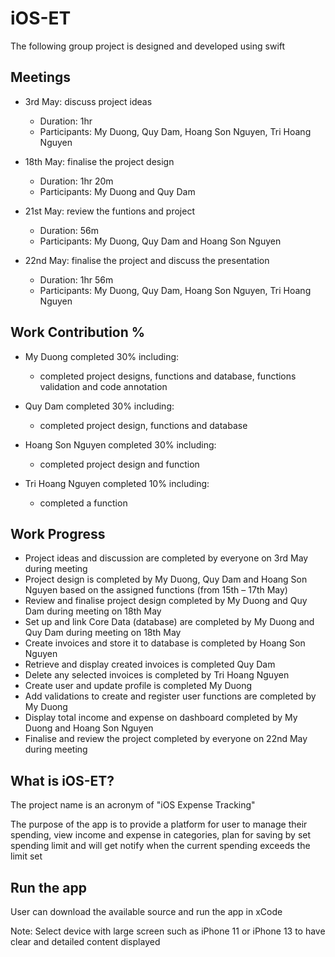 # iOS-ET

The following group project is designed and developed using swift

## Meetings
- 3rd May: discuss project ideas
    - Duration: 1hr 
    - Participants: My Duong, Quy Dam, Hoang Son Nguyen, Tri Hoang Nguyen

- 18th May: finalise the project design 
    - Duration: 1hr 20m 
    - Participants: My Duong and Quy Dam 

- 21st May: review the funtions and project
    - Duration: 56m
    - Participants: My Duong, Quy Dam and Hoang Son Nguyen 

- 22nd May: finalise the project and discuss the presentation
    - Duration: 1hr 56m
    - Participants: My Duong, Quy Dam, Hoang Son Nguyen, Tri Hoang Nguyen 

## Work Contribution % 
- My Duong completed 30% including: 
    - completed project designs, functions and database, functions validation and code annotation

- Quy Dam completed 30% including: 
    - completed project design, functions and database 

- Hoang Son Nguyen completed 30% including: 
    - completed project design and function 

- Tri Hoang Nguyen completed 10% including: 
    - completed a function 

## Work Progress
- Project ideas and discussion are completed by everyone on 3rd May during meeting
- Project design is completed by My Duong, Quy Dam and Hoang Son Nguyen based on the assigned functions (from 15th – 17th May)
- Review and finalise project design completed by My Duong and Quy Dam during meeting on 18th May
- Set up and link Core Data (database) are completed by My Duong and Quy Dam during meeting on 18th May
- Create invoices and store it to database is completed by Hoang Son Nguyen
- Retrieve and display created invoices is completed Quy Dam
- Delete any selected invoices is completed by Tri Hoang Nguyen
- Create user and update profile is completed My Duong
- Add validations to create and register user functions are completed by My Duong
- Display total income and expense on dashboard completed by My Duong and Hoang Son Nguyen
- Finalise and review the project completed by everyone on 22nd May during meeting 

## What is iOS-ET?

The project name is an acronym of "iOS Expense Tracking"

The purpose of the app is to provide a platform for user to manage their spending, view income and expense in categories, plan for saving by set spending limit and will get notify when the current spending exceeds the limit set

## Run the app

User can download the available source and run the app in xCode

Note: Select device with large screen such as iPhone 11 or iPhone 13 to have clear and detailed content displayed
